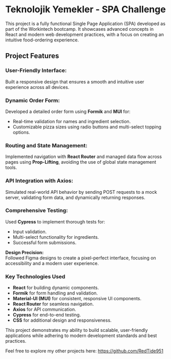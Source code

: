 # **Teknolojik Yemekler - SPA Challenge**

This project is a fully functional Single Page Application (SPA) developed as part of the Workintech bootcamp. It showcases advanced concepts in React and modern web development practices, with a focus on creating an intuitive food-ordering experience.

## Project Features

### **User-Friendly Interface:**  
Built a responsive design that ensures a smooth and intuitive user experience across all devices.

### **Dynamic Order Form:**  
Developed a detailed order form using **Formik** and **MUI** for:

- Real-time validation for names and ingredient selection.
- Customizable pizza sizes using radio buttons and multi-select topping options.

### **Routing and State Management:**  
Implemented navigation with **React Router** and managed data flow across pages using **Prop-Lifting**, avoiding the use of global state management tools.

### **API Integration with Axios:**  
Simulated real-world API behavior by sending POST requests to a mock server, validating form data, and dynamically returning responses.

### **Comprehensive Testing:**  
Used **Cypress** to implement thorough tests for:

- Input validation.
- Multi-select functionality for ingredients.
- Successful form submissions.

**Design Precision:**  
Followed Figma designs to create a pixel-perfect interface, focusing on accessibility and a modern user experience.

### Key Technologies Used

- **React** for building dynamic components.
- **Formik** for form handling and validation.
- **Material-UI (MUI)** for consistent, responsive UI components.
- **React Router** for seamless navigation.
- **Axios** for API communication.
- **Cypress** for end-to-end testing.
- **CSS** for additional design and responsiveness.

This project demonstrates my ability to build scalable, user-friendly applications while adhering to modern development standards and best practices.

Feel free to explore my other projects here: https://github.com/RedTide951
